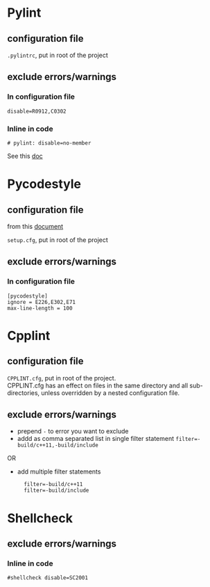 # Pylint

## configuration file
`.pylintrc`, put in root of the project

## exclude errors/warnings

### In configuration file

`disable=R0912,C0302`

### Inline in code

`# pylint: disable=no-member`

See this [doc](https://pylint.pycqa.org/en/latest/user_guide/messages/message_control.html)

# Pycodestyle

## configuration file

from this [document](https://pycodestyle.pycqa.org/en/latest/intro.html#configuration)

`setup.cfg`, put in root of the project

## exclude errors/warnings

### In configuration file

```
[pycodestyle]
ignore = E226,E302,E71
max-line-length = 100
```

# Cpplint

## configuration file
`CPPLINT.cfg`, put in root of the project.<br>
CPPLINT.cfg has an effect on files in the same directory and all sub-directories, unless overridden by a nested configuration file.

## exclude errors/warnings
* prepend `-` to error you want to exclude
* addd as comma separated list in single filter statement
  `filter=-build/c++11,-build/include`
 
OR
* add multiple filter statements
  ```
    filter=-build/c++11
    filter=-build/include
  ```

# Shellcheck

## exclude errors/warnings

### Inline in code

`#shellcheck disable=SC2001`

